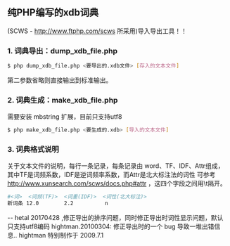 ## 纯PHP编写的xdb词典
(SCWS - http://www.ftphp.com/scws 所采用)导入导出工具！！

### 1. 词典导出：dump_xdb_file.php
```bash
$ php dump_xdb_file.php <要导出的.xdb文件> [存入的文本文件]
```

   第二参数省略则直接输出到标准输出。

### 2. 词典生成：make_xdb_file.php 
需要安装 mbstring 扩展，目前只支持utf8
```bash
$ php make_xdb_file.php <要生成的.xdb> [导入的文本文件]
```

### 3. 词典格式说明
关于文本文件的说明，每行一条记录，每条记录由
word、TF、IDF、Attr组成，其中TF是词频系数，IDF是逆词频率系数，而Attr是北大标注法的词性
可参考 http://www.xunsearch.com/scws/docs.php#attr ，这四个字段之间用\t隔开。


```bash
#<词>  <词频(TF)>  <词重(IDF)>  <词性(北大标注)>
新词条 12.0        2.2          n
```

--
hetal 20170428 ,修正导出的排序问题，同时修正导出时词性显示问题，默认只支持utf8编码
hightman.20100304: 修正导出时的一个 bug 导致一堆出错信息..
hightman 特别制作于 2009.7.1
